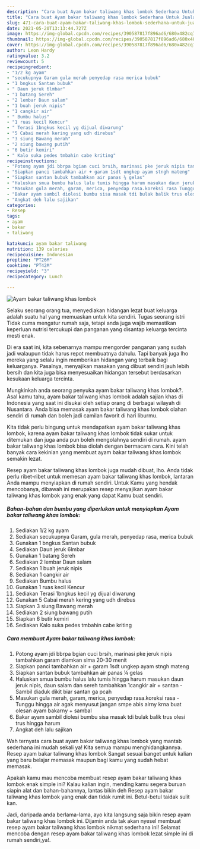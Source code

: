```yaml
---
description: "Cara buat Ayam bakar taliwang khas lombok Sederhana Untuk Jualan"
title: "Cara buat Ayam bakar taliwang khas lombok Sederhana Untuk Jualan"
slug: 471-cara-buat-ayam-bakar-taliwang-khas-lombok-sederhana-untuk-jualan
date: 2021-05-20T13:13:44.727Z
image: https://img-global.cpcdn.com/recipes/390587817f896ad6/680x482cq70/ayam-bakar-taliwang-khas-lombok-foto-resep-utama.jpg
thumbnail: https://img-global.cpcdn.com/recipes/390587817f896ad6/680x482cq70/ayam-bakar-taliwang-khas-lombok-foto-resep-utama.jpg
cover: https://img-global.cpcdn.com/recipes/390587817f896ad6/680x482cq70/ayam-bakar-taliwang-khas-lombok-foto-resep-utama.jpg
author: Leon Hardy
ratingvalue: 3.2
reviewcount: 5
recipeingredient:
- "1/2 kg ayam"
- "secukupnya Garam gula merah penyedap rasa merica bubuk"
- "1 bngkus Santan bubuk"
- " Daun jeruk 6lmbar"
- "1 batang Sereh"
- "2 lembar Daun salam"
- "1 buah jeruk nipis"
- "1 cangkir air"
- " Bumbu halus"
- "1 ruas kecil Kencur"
- " Terasi 1bngkus kecil yg dijual diwarung"
- "5 Cabai merah kering yang udh direbus"
- "3 siung Bawang merah"
- "2 siung bawang putih"
- "6 butir kemiri"
- " Kalo suka pedes tmbahin cabe kriting"
recipeinstructions:
- "Potong ayam jdi bbrpa bgian cuci brsih, marinasi pke jeruk nipis tambahkan garam diamkan slma 20-30 menit"
- "Siapkan panci tambahkan air + garam 1sdt ungkep ayam stngh mateng"
- "Siapkan santan bubuk tambahkan air panas ¼ gelas"
- "Haluskan smua bumbu halus lalu tumis hingga harum masukan daun jeruk nipis, daun salam dan sereh tambahkan 1cangkir air + santan Sambil diaduk dikit biar santan ga pcah"
- "Masukan gula merah, garam, merica, penyedap rasa.koreksi rasa Tunggu hingga air agak menyusut jangan smpe abis airny krna buat olesan ayam bakarny + sambal"
- "Bakar ayam sambil diolesi bumbu sisa masak tdi bulak balik trus olesi trus hingga harum"
- "Angkat deh lalu sajikan"
categories:
- Resep
tags:
- ayam
- bakar
- taliwang

katakunci: ayam bakar taliwang 
nutrition: 139 calories
recipecuisine: Indonesian
preptime: "PT26M"
cooktime: "PT42M"
recipeyield: "3"
recipecategory: Lunch

---
```



![Ayam bakar taliwang khas lombok](https://img-global.cpcdn.com/recipes/390587817f896ad6/680x482cq70/ayam-bakar-taliwang-khas-lombok-foto-resep-utama.jpg)

Selaku seorang orang tua, menyediakan hidangan lezat buat keluarga adalah suatu hal yang memuaskan untuk kita sendiri. Tugas seorang istri Tidak cuma mengatur rumah saja, tetapi anda juga wajib memastikan keperluan nutrisi tercukupi dan panganan yang disantap keluarga tercinta mesti enak.

Di era  saat ini, kita sebenarnya mampu mengorder panganan yang sudah jadi walaupun tidak harus repot membuatnya dahulu. Tapi banyak juga lho mereka yang selalu ingin memberikan hidangan yang terbaik bagi keluarganya. Pasalnya, menyajikan masakan yang dibuat sendiri jauh lebih bersih dan kita juga bisa menyesuaikan hidangan tersebut berdasarkan kesukaan keluarga tercinta. 



Mungkinkah anda seorang penyuka ayam bakar taliwang khas lombok?. Asal kamu tahu, ayam bakar taliwang khas lombok adalah sajian khas di Indonesia yang saat ini disukai oleh setiap orang di berbagai wilayah di Nusantara. Anda bisa memasak ayam bakar taliwang khas lombok olahan sendiri di rumah dan boleh jadi camilan favorit di hari liburmu.

Kita tidak perlu bingung untuk mendapatkan ayam bakar taliwang khas lombok, karena ayam bakar taliwang khas lombok tidak sukar untuk ditemukan dan juga anda pun boleh mengolahnya sendiri di rumah. ayam bakar taliwang khas lombok bisa diolah dengan bermacam cara. Kini telah banyak cara kekinian yang membuat ayam bakar taliwang khas lombok semakin lezat.

Resep ayam bakar taliwang khas lombok juga mudah dibuat, lho. Anda tidak perlu ribet-ribet untuk memesan ayam bakar taliwang khas lombok, lantaran Anda mampu menyiapkan di rumah sendiri. Untuk Kamu yang hendak mencobanya, dibawah ini merupakan resep menyajikan ayam bakar taliwang khas lombok yang enak yang dapat Kamu buat sendiri.

<!--inarticleads1-->

##### Bahan-bahan dan bumbu yang diperlukan untuk menyiapkan Ayam bakar taliwang khas lombok:

1. Sediakan 1/2 kg ayam
1. Sediakan secukupnya Garam, gula merah, penyedap rasa, merica bubuk
1. Gunakan 1 bngkus Santan bubuk
1. Sediakan  Daun jeruk 6lmbar
1. Gunakan 1 batang Sereh
1. Sediakan 2 lembar Daun salam
1. Sediakan 1 buah jeruk nipis
1. Sediakan 1 cangkir air
1. Sediakan  Bumbu halus
1. Gunakan 1 ruas kecil Kencur
1. Sediakan  Terasi 1bngkus kecil yg dijual diwarung
1. Gunakan 5 Cabai merah kering yang udh direbus
1. Siapkan 3 siung Bawang merah
1. Sediakan 2 siung bawang putih
1. Siapkan 6 butir kemiri
1. Sediakan  Kalo suka pedes tmbahin cabe kriting




<!--inarticleads2-->

##### Cara membuat Ayam bakar taliwang khas lombok:

1. Potong ayam jdi bbrpa bgian cuci brsih, marinasi pke jeruk nipis tambahkan garam diamkan slma 20-30 menit
1. Siapkan panci tambahkan air + garam 1sdt ungkep ayam stngh mateng
1. Siapkan santan bubuk tambahkan air panas ¼ gelas
1. Haluskan smua bumbu halus lalu tumis hingga harum masukan daun jeruk nipis, daun salam dan sereh tambahkan 1cangkir air + santan - Sambil diaduk dikit biar santan ga pcah
1. Masukan gula merah, garam, merica, penyedap rasa.koreksi rasa - Tunggu hingga air agak menyusut jangan smpe abis airny krna buat olesan ayam bakarny + sambal
1. Bakar ayam sambil diolesi bumbu sisa masak tdi bulak balik trus olesi trus hingga harum
1. Angkat deh lalu sajikan




Wah ternyata cara buat ayam bakar taliwang khas lombok yang mantab sederhana ini mudah sekali ya! Kita semua mampu menghidangkannya. Resep ayam bakar taliwang khas lombok Sangat sesuai banget untuk kalian yang baru belajar memasak maupun bagi kamu yang sudah hebat memasak.

Apakah kamu mau mencoba membuat resep ayam bakar taliwang khas lombok enak simple ini? Kalau kalian ingin, mending kamu segera buruan siapin alat dan bahan-bahannya, lantas bikin deh Resep ayam bakar taliwang khas lombok yang enak dan tidak rumit ini. Betul-betul taidak sulit kan. 

Jadi, daripada anda berlama-lama, ayo kita langsung saja bikin resep ayam bakar taliwang khas lombok ini. Dijamin anda tak akan nyesel membuat resep ayam bakar taliwang khas lombok nikmat sederhana ini! Selamat mencoba dengan resep ayam bakar taliwang khas lombok lezat simple ini di rumah sendiri,ya!.

